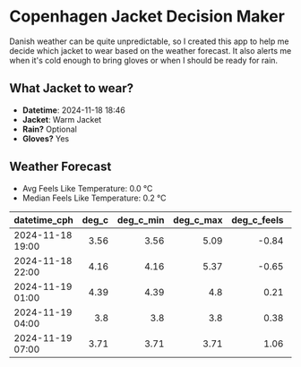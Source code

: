 
# Copenhagen Jacket Decision Maker

Danish weather can be quite unpredictable, so I created this app to help me decide which jacket to wear based on the weather forecast. 
It also alerts me when it's cold enough to bring gloves or when I should be ready for rain.

## What Jacket to wear?

- **Datetime**: 2024-11-18 18:46
- **Jacket**: Warm Jacket
- **Rain?** Optional
- **Gloves?** Yes

## Weather Forecast
- Avg Feels Like Temperature: 0.0 °C
- Median Feels Like Temperature: 0.2 °C

| datetime_cph     |   deg_c |   deg_c_min |   deg_c_max |   deg_c_feels | weather   | wind   | rain   |
|:-----------------|--------:|------------:|------------:|--------------:|:----------|:-------|:-------|
| 2024-11-18 19:00 |    3.56 |        3.56 |        5.09 |         -0.84 | Rain      | Medium | Low    |
| 2024-11-18 22:00 |    4.16 |        4.16 |        5.37 |         -0.65 | Clouds    | High   | None   |
| 2024-11-19 01:00 |    4.39 |        4.39 |        4.8  |          0.21 | Clouds    | Medium | None   |
| 2024-11-19 04:00 |    3.8  |        3.8  |        3.8  |          0.38 | Clouds    | Low    | None   |
| 2024-11-19 07:00 |    3.71 |        3.71 |        3.71 |          1.06 | Clouds    | Low    | None   |
        